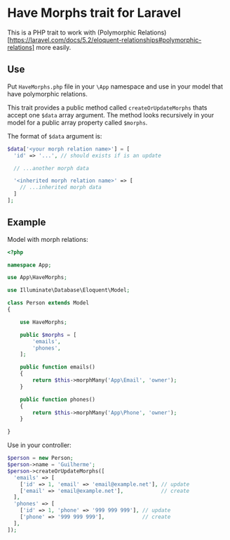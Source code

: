 # Have Morphs trait for Laravel

This is a PHP trait to work with 
(Polymorphic Relations)[https://laravel.com/docs/5.2/eloquent-relationships#polymorphic-relations]
more easily.

## Use

Put `HaveMorphs.php` file in your `\App` namespace and use in your model that
have polymorphic relations.

This trait provides a public method called `createOrUpdateMorphs` thats accept
one `$data` array argument. The method looks recursively in your model for a 
public array property called `$morphs`.

The format of `$data` argument is:

```php
$data['<your morph relation name>'] = [
  'id' => '...', // should exists if is an update

  // ...another morph data

  '<inherited morph relation name>' => [
    // ...inherited morph data
  ]
];
```


## Example

Model with morph relations:

```php
<?php

namespace App;

use App\HaveMorphs;

use Illuminate\Database\Eloquent\Model;

class Person extends Model
{

    use HaveMorphs;

    public $morphs = [
        'emails',
        'phones',
    ];

    public function emails()
    {
        return $this->morphMany('App\Email', 'owner');
    }

    public function phones()
    {
        return $this->morphMany('App\Phone', 'owner');
    }

}
```

Use in your controller:

```php
$person = new Person;
$person->name = 'Guilherme';
$person->createOrUpdateMorphs([
  'emails' => [
    ['id' => 1, 'email' => 'email@example.net'], // update
    ['email' => 'email@example.net'],            // create
  ],
  'phones' => [
    ['id' => 1, 'phone' => '999 999 999'], // update
    ['phone' => '999 999 999'],            // create
  ],
]);
```


